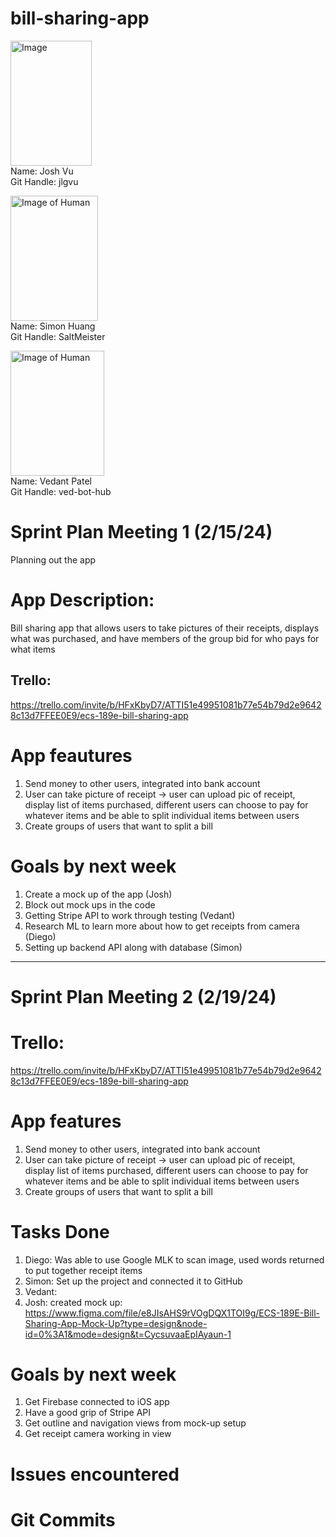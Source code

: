 # bill-sharing-app
<img src="https://github.com/SaltMeister/bill-sharing-app/assets/102931991/11366bd0-f569-40f5-aad6-62c716fdc3c0" alt="Image" width="130" height="200"> <br>
Name: Josh Vu <br>
Git Handle: jlgvu <br>

<img src="https://github.com/SaltMeister/bill-sharing-app/assets/25091890/4567b2b4-bfff-4d68-b8c0-a05dc16efe52" alt="Image of Human" width="140" height="200"> <br>
Name: Simon Huang <br>
Git Handle: SaltMeister <br>

<img src="https://github.com/SaltMeister/bill-sharing-app/assets/102931991/9cacae6e-2f68-4751-ad3d-712440286333)" alt="Image of Human" width="150" height="200"> <br>
Name: Vedant Patel <br>
Git Handle: ved-bot-hub <br>

# Sprint Plan Meeting 1 (2/15/24)
Planning out the app

# App Description: 
Bill sharing app that allows users to take pictures of their receipts, displays what was purchased, and have members of the group bid for who pays for what items

## Trello: 
https://trello.com/invite/b/HFxKbyD7/ATTI51e49951081b77e54b79d2e96428c13d7FFEE0E9/ecs-189e-bill-sharing-app

# App feautures
1) Send money to other users, integrated into bank account
2) User can take picture of receipt -> user can upload pic of receipt, display list of items purchased, different users can choose to pay for whatever items and be able to split individual items between users
3) Create groups of users that want to split a bill

# Goals by next week
1) Create a mock up of the app (Josh)
2) Block out mock ups in the code
3) Getting Stripe API to work through testing (Vedant)
4) Research ML to learn more about how to get receipts from camera (Diego)
5) Setting up backend API along with database (Simon)
-------------------------------------------------------------------------------
# Sprint Plan Meeting 2 (2/19/24)

# Trello: 
https://trello.com/invite/b/HFxKbyD7/ATTI51e49951081b77e54b79d2e96428c13d7FFEE0E9/ecs-189e-bill-sharing-app

# App features
1) Send money to other users, integrated into bank account
2) User can take picture of receipt -> user can upload pic of receipt, display list of items purchased, different users can choose to pay for whatever items and be able to split individual items between users
3) Create groups of users that want to split a bill

# Tasks Done
1) Diego: Was able to use Google MLK to scan image, used words returned to put together receipt items
2) Simon: Set up the project and connected it to GitHub
3) Vedant: 
4) Josh: created mock up: https://www.figma.com/file/e8JIsAHS9rVOgDQX1TOI9g/ECS-189E-Bill-Sharing-App-Mock-Up?type=design&node-id=0%3A1&mode=design&t=CycsuvaaEpIAyaun-1

# Goals by next week
1) Get Firebase connected to iOS app
2) Have a good grip of Stripe API
3) Get outline and navigation views from mock-up setup
4) Get receipt camera working in view 

# Issues encountered

# Git Commits


